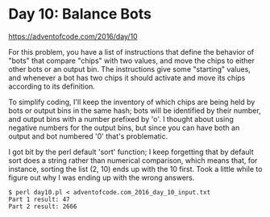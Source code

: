 # Day 10: Balance Bots

<https://adventofcode.com/2016/day/10>

For this problem, you have a list of instructions that define the behavior
of "bots" that compare "chips" with two values, and move the chips to either
other bots or an output bin. The instructions give some "starting" values,
and whenever a bot has two chips it should activate and move its chips
according to its definition.

To simplify coding, I'll keep the inventory of which chips are being held by
bots or output bins in the same hash; bots will be identified by their
number, and output bins with a number prefixed by 'o'. I thought about
using negative numbers for the output bins, but since you can have both an
output and bot numbered '0' that's problematic.

I got bit by the perl default 'sort' function; I keep forgetting that by
default sort does a string rather than numerical comparison, which means
that, for instance, sorting the list (2, 10) ends up with the 10 first. Took
a little while to figure out why I was ending up with the wrong answers.

```
$ perl day10.pl < adventofcode.com_2016_day_10_input.txt 
Part 1 result: 47
Part 2 result: 2666
```
